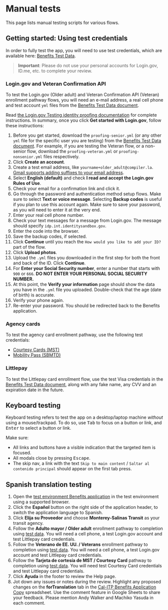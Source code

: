 # Manual tests

This page lists manual testing scripts for various flows.

## Getting started: Using test credentials

In order to fully test the app, you will need to use test credentials, which are available here: [Benefits Test Data](https://docs.google.com/document/d/1bFynuiLy9POXYEYnLVEQJpAm1TVqlappN9lU9ev3Bvg/edit?usp=sharing).

> **Important**: Please do not use your personal accounts for Login.gov, ID.me, etc. to complete your review.

### Login.gov and Veteran Confirmation API

To test the Login.gov (Older adult) and Veteran Confirmation API (Veteran) enrollment pathway flows, you will need an e-mail address, a real cell phone and test account `yml` files from the [Benefits Test Data document](https://docs.google.com/document/d/1bFynuiLy9POXYEYnLVEQJpAm1TVqlappN9lU9ev3Bvg/edit#heading=h.t61g222qmr19).

Read [the Login.gov Testing identity proofing documentation](https://developers.login.gov/testing/#testing-identity-proofing) for complete instructions. In summary, once you click **Get started with Login.gov**, follow these instructions:

1. Before you get started, download the `proofing-senior.yml` (or any other `yml` file for the specific user you are testing) from the [Benefits Test Data document](https://docs.google.com/document/d/1bFynuiLy9POXYEYnLVEQJpAm1TVqlappN9lU9ev3Bvg/edit#heading=h.t61g222qmr19). For example, if you are testing the Veteran flow, or a non-senior flow, download the `proofing-veteran.yml` or `proofing-nonsenior.yml` files respectively.
1. Click **Create an account**.
1. Create a test email address, like `yourname+older_adult@compiler.la`. [Gmail supports adding suffixes to your email address](https://support.google.com/a/users/answer/9282734?visit_id=638381024326725285-629188737&rd=1#email-address-variation).
1. Select **English (default)** and check **I read and accept the Login.gov Rules of Use**.
1. Check your email for a confirmation link and click it.
1. Go through the password and authentication method setup flows. Make sure to select **Text or voice message**. Selecting **Backup codes** is useful if you plan to use this account again. Make sure to save your password, as you will need to enter it at the very end.
1. Enter your real cell phone number.
1. Check your text messages for a message from Login.gov. The message should specify `idp.int.identitysandbox.gov`.
1. Enter the code into the browser.
1. Save the backup codes, if selected.
1. Click **Continue** until you reach the `How would you like to add your ID?` part of the flow.
1. Click **Upload photos**.
1. Upload the `.yml` files you downloaded in the first step for both the front and back of the ID. Click **Continue**.
1. For **Enter your Social Security number**, enter a number that starts with `900` or `666`. **DO NOT ENTER YOUR PERSONAL SOCIAL SECURITY NUMBER.**
1. At this point, the **Verify your information** page should show the data you have in the `.yml` file you uploaded. Double-check that the age (date of birth) is accurate.
1. Verify your phone again.
1. Re-enter your password. You should be redirected back to the Benefits application.

### Agency cards

To test the agency card enrollment pathway, use the following test credentials:

- [Courtesy Cards (MST)](https://docs.google.com/document/d/1bFynuiLy9POXYEYnLVEQJpAm1TVqlappN9lU9ev3Bvg/edit#heading=h.l2jcqsl4s6rh)
- [Mobility Pass (SBMTD)](https://docs.google.com/document/d/1bFynuiLy9POXYEYnLVEQJpAm1TVqlappN9lU9ev3Bvg/edit#heading=h.rkuhoc19aku7)

### Littlepay

To test the Littlepay card enrollment flow, use the test Visa credentials in the [Benefits Test Data document](https://docs.google.com/document/d/1bFynuiLy9POXYEYnLVEQJpAm1TVqlappN9lU9ev3Bvg/edit#heading=h.6l8f6lihq1vz), along with any fake name, any CVV and an expiration date in the future.

## Keyboard testing

Keyboard testing refers to test the app on a desktop/laptop machine _without_ using a mouse/trackpad. To do so, use <kbd>Tab</kbd> to focus on a button or link, and <kbd>Enter</kbd> to select a button or link.

Make sure:

- All links and buttons have a visible indication that the targeted item is focused.
- All modals close by pressing <kbd>Escape</kbd>.
- The skip nav, a link with the text `Skip to main content` / `Saltar al contenido principal` should appear on the first tab press.

## Spanish translation testing

1. Open the [test environment Benefits application](https://test-benefits.calitp.org/) in the test environment using a supported browser.
1. Click the **Español** button on the right side of the application header, to switch the application language to Spanish.
1. Click **Elija su Proveedor** and choose **Monterey-Salinas Transit** as your transit agency.
1. Follow the **Adulto mayor / Older adult** enrollment pathway to completion using [test data](https://docs.google.com/document/d/1bFynuiLy9POXYEYnLVEQJpAm1TVqlappN9lU9ev3Bvg/edit?usp=sharing). You will need a cell phone, a test Login.gov account and test Littlepay card credentials.
1. Follow the **Veterano de EE. UU. / Veterans** enrollment pathway to completion using [test data](https://docs.google.com/document/d/1bFynuiLy9POXYEYnLVEQJpAm1TVqlappN9lU9ev3Bvg/edit?usp=sharing). You will need a cell phone, a test Login.gov account and test Littlepay card credentials.
1. Follow the **Tarjeta de cortesía de MST / Courtesy Card** pathway to completion using [test data](https://docs.google.com/document/d/1bFynuiLy9POXYEYnLVEQJpAm1TVqlappN9lU9ev3Bvg/edit?usp=sharing). You will need test Courtesy Card credentials and test Littlepay card credentials.
1. Click **Ayuda** in the footer to review the Help page.
1. Jot down any issues or notes during the review. Highlight any proposed changes on the **forTranslation** tab in the [Cal-ITP Benefits Application Copy](https://docs.google.com/spreadsheets/d/1_Gi_YbJr4ZuXCOsnOWaewvHqUO1nC1nKqiVDHvw0118/edit?usp=sharing) spreadsheet. Use the comment feature in Google Sheets to share your feedback. Please mention Andy Walker and Machiko Yasuda in each comment.
